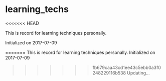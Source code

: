 # learning_techs
<<<<<<< HEAD

This is record for learning techniques personally.

Initialized on 2017-07-09

=======
This is record for learning techniques personally.
Initialized on 2017-07-09
>>>>>>> fb679caa43cd1ee43c5ebb0a3f0248229116b538
Updating...
